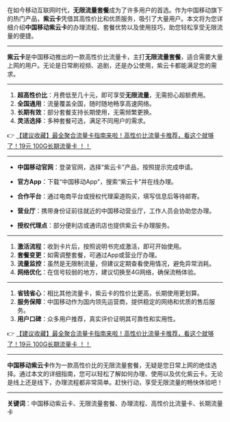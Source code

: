 
在如今移动互联网时代，**无限流量套餐**成为了许多用户的首选。作为中国移动旗下的热门产品，**紫云卡**凭借其高性价比和优质服务，吸引了大量用户。本文将为您详细介绍**中国移动紫云卡**的办理流程、套餐优势以及使用技巧，助您轻松享受无限流量的便捷。

---


**紫云卡**是中国移动推出的一款高性价比流量卡，主打**无限流量套餐**，适合需要大量上网的用户。无论是日常刷视频、追剧，还是办公使用，紫云卡都能满足您的需求。

---


1. **超高性价比**：月费低至几十元，即可享受**无限流量**，无需担心超额费用。
2. **全国通用**：流量覆盖全国，随时随地畅享高速网络。
3. **长期有效**：部分套餐支持长期使用，无需频繁更换。
4. **灵活选择**：多种套餐可选，满足不同用户的需求。

👉 [【建议收藏】最全聚合流量卡指南来啦！高性价比流量卡推荐，看这个就够了！19元 100G长期流量卡 ！！](https://bit.ly/Liuliangka)

---


- **中国移动官网**：登录官网，选择“紫云卡”产品，按照提示完成申请。
- **官方App**：下载“中国移动App”，搜索“紫云卡”并在线办理。
- **合作平台**：通过电商平台或授权代理渠道购买，填写信息后等待邮寄。

- **营业厅**：携带身份证前往就近的中国移动营业厅，工作人员会协助您办理。
- **授权代理点**：部分便利店或通讯店也提供紫云卡办理服务。

---


1. **激活流程**：收到卡片后，按照说明书完成激活，即可开始使用。
2. **套餐变更**：如需调整套餐，可通过App或营业厅办理。
3. **流量监控**：虽然是无限制流量，但建议定期查看使用情况，避免异常消耗。
4. **网络优化**：在信号较弱的地方，建议切换至4G网络，确保流畅体验。

---


1. **省钱省心**：相比其他流量卡，紫云卡的性价比更高，长期使用更划算。
2. **服务保障**：中国移动作为国内领先运营商，提供稳定的网络和优质的售后服务。
3. **用户口碑**：众多用户推荐，真实评价证明其可靠性和实用性。

👉 [【建议收藏】最全聚合流量卡指南来啦！高性价比流量卡推荐，看这个就够了！19元 100G长期流量卡 ！！](https://bit.ly/Liuliangka)

---


**中国移动紫云卡**作为一款高性价比的无限流量套餐，无疑是您日常上网的绝佳选择。通过本文的详细指南，您可以轻松了解如何办理、使用以及优化紫云卡。无论是线上还是线下，办理流程都非常简单。赶快行动，享受无限流量的畅快体验吧！

---

**关键词**：中国移动紫云卡、无限流量套餐、办理流程、高性价比流量卡、长期流量卡
